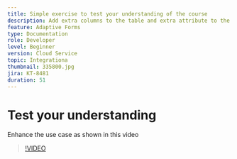 ```yaml
---
title: Simple exercise to test your understanding of the course
description: Add extra columns to the table and extra attribute to the search criteria
feature: Adaptive Forms
type: Documentation
role: Developer
level: Beginner
version: Cloud Service
topic: Integrationa
thumbnail: 335800.jpg
jira: KT-8481
duration: 51
---
```

# Test your understanding

Enhance the use case as shown in this video

>[!VIDEO](https://video.tv.adobe.com/v/335800?quality=12&learn=on)

